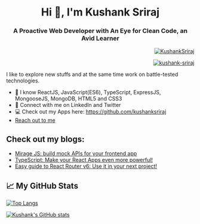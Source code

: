 
<h1 align="center">Hi 👋, I'm Kushank Sriraj</h1>

<h3 align="center">A Proactive Web Developer with An Eye for Clean Code, an Avid Learner</h3>

<p align="right"> <a href="https://twitter.com/KushankSriraj" target="blank"><img src="https://img.shields.io/twitter/follow/KushankSriraj?logo=twitter&style=for-the-badge" alt="KushankSriraj" /></a> </p>
<p align="right"> <a href="https://www.linkedin.com/in/kushank-sriraj" target="blank"><img src="https://img.shields.io/badge/LinkedIn-0077B5?style=for-the-badge&logo=linkedin&logoColor=white" alt="kushank-sriraj" /></a> </p>


I like to explore new stuffs and at the same time work on battle-tested technologies.

- 🔨 I know ReactJS, JavaScript(ES6), TypeScript, ExpressJS, MongooseJS, MongoDB, HTML5 and CSS3
- 📲 Connect with me on LinkedIn and Twitter
- 💻 Check out my Apps here: https://github.com/kushanksriraj
- <a href="mailto:kushanksriraj@gmail.com">Reach out to me</a></p>

## Check out my blogs:
<!-- BLOG-POST-LIST:START -->
- [Mirage JS: build mock APIs for your frontend app](https://kushanksriraj.hashnode.dev/mirage-js-build-mock-apis)
- [TypeScript: Make your React Apps even more powerful!](https://kushanksriraj.hashnode.dev/typescript-powerful-react-app)
- [Easy guide to React Router v6: Use it in your next project!](https://kushanksriraj.hashnode.dev/easy-guide-to-react-router-v6)
<!-- BLOG-POST-LIST:END -->

## &#x1f4c8; My GitHub Stats

[![Top Langs](https://github-readme-stats.vercel.app/api/top-langs/?username=kushanksriraj&hide=jupyter%20notebook,html,css&theme=radical)](https://github.com/anuraghazra/github-readme-stats)

[![Kushank's GitHub stats](https://github-readme-stats.vercel.app/api?username=kushanksriraj&theme=radical)](https://github.com/anuraghazra/github-readme-stats)
